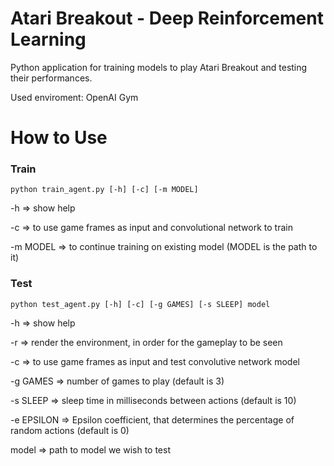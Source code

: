 # Atari Breakout - Deep Reinforcement Learning

Python application for training models to play Atari Breakout and testing their performances.

Used enviroment: OpenAI Gym

# How to Use
### Train
```python train_agent.py [-h] [-c] [-m MODEL]```

-h => show help

-c => to use game frames as input and convolutional network to train

-m MODEL => to continue training on existing model (MODEL is the path to it)

### Test
```python test_agent.py [-h] [-c] [-g GAMES] [-s SLEEP] model```

-h => show help

-r => render the environment, in order for the gameplay to be seen

-c => to use game frames as input and test convolutive network model

-g GAMES => number of games to play (default is 3)

-s SLEEP => sleep time in milliseconds between actions (default is 10)

-e EPSILON => Epsilon coefficient, that determines the percentage of random actions (default is 0)

model => path to model we wish to test
